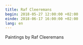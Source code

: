 ```yaml
---
title: Raf Cleeremans
begin: 2018-05-27 12:00:00 +02:00
einde: 2018-06-17 16:00:00 +02:00
lang: en
---
```


Paintings by Raf Cleeremans